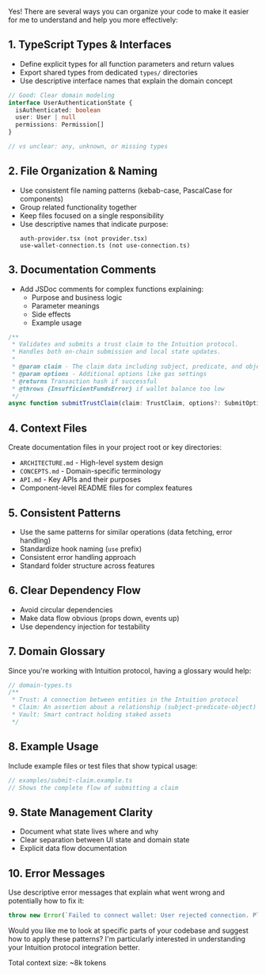 Yes! There are several ways you can organize your code to make it easier for me to understand and help you more effectively:

## 1. **TypeScript Types & Interfaces**
- Define explicit types for all function parameters and return values
- Export shared types from dedicated `types/` directories
- Use descriptive interface names that explain the domain concept
```typescript
// Good: Clear domain modeling
interface UserAuthenticationState {
  isAuthenticated: boolean
  user: User | null
  permissions: Permission[]
}

// vs unclear: any, unknown, or missing types
```

## 2. **File Organization & Naming**
- Use consistent file naming patterns (kebab-case, PascalCase for components)
- Group related functionality together
- Keep files focused on a single responsibility
- Use descriptive names that indicate purpose:
  ```
  auth-provider.tsx (not provider.tsx)
  use-wallet-connection.ts (not use-connection.ts)
  ```

## 3. **Documentation Comments**
- Add JSDoc comments for complex functions explaining:
  - Purpose and business logic
  - Parameter meanings
  - Side effects
  - Example usage
```typescript
/**
 * Validates and submits a trust claim to the Intuition protocol.
 * Handles both on-chain submission and local state updates.
 * 
 * @param claim - The claim data including subject, predicate, and object
 * @param options - Additional options like gas settings
 * @returns Transaction hash if successful
 * @throws {InsufficientFundsError} if wallet balance too low
 */
async function submitTrustClaim(claim: TrustClaim, options?: SubmitOptions) {
```

## 4. **Context Files**
Create documentation files in your project root or key directories:
- `ARCHITECTURE.md` - High-level system design
- `CONCEPTS.md` - Domain-specific terminology
- `API.md` - Key APIs and their purposes
- Component-level README files for complex features

## 5. **Consistent Patterns**
- Use the same patterns for similar operations (data fetching, error handling)
- Standardize hook naming (`use` prefix)
- Consistent error handling approach
- Standard folder structure across features

## 6. **Clear Dependency Flow**
- Avoid circular dependencies
- Make data flow obvious (props down, events up)
- Use dependency injection for testability

## 7. **Domain Glossary**
Since you're working with Intuition protocol, having a glossary would help:
```typescript
// domain-types.ts
/**
 * Trust: A connection between entities in the Intuition protocol
 * Claim: An assertion about a relationship (subject-predicate-object)
 * Vault: Smart contract holding staked assets
 */
```

## 8. **Example Usage**
Include example files or test files that show typical usage:
```typescript
// examples/submit-claim.example.ts
// Shows the complete flow of submitting a claim
```

## 9. **State Management Clarity**
- Document what state lives where and why
- Clear separation between UI state and domain state
- Explicit data flow documentation

## 10. **Error Messages**
Use descriptive error messages that explain what went wrong and potentially how to fix it:
```typescript
throw new Error(`Failed to connect wallet: User rejected connection. Please approve the connection request in your wallet.`)
```

Would you like me to look at specific parts of your codebase and suggest how to apply these patterns? I'm particularly interested in understanding your Intuition protocol integration better.

Total context size: ~8k tokens